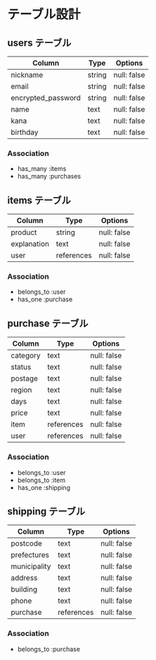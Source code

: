 # テーブル設計

## users テーブル

| Column             | Type   | Options     |
| ------------------ | ------ | ----------- |
| nickname           | string | null: false |
| email              | string | null: false |
| encrypted_password | string | null: false |
| name               | text   | null: false |
| kana               | text   | null: false |
| birthday           | text   | null: false |

### Association

- has_many :items
- has_many :purchases

## items テーブル

| Column      | Type       | Options     |
| ----------- | ---------- | ----------- |
| product     | string     | null: false |
| explanation | text       | null: false |
| user        | references | null: false |

### Association

- belongs_to :user
- has_one :purchase

## purchase テーブル

| Column    | Type       | Options     |
| --------- | ---------- | ----------- |
| category  | text       | null: false |
| status    | text       | null: false |
| postage   | text       | null: false |
| region    | text       | null: false |
| days      | text       | null: false |
| price     | text       | null: false |
| item      | references | null: false |
| user      | references | null: false |

### Association

- belongs_to :user
- belongs_to :item
- has_one :shipping

## shipping テーブル

| Column       | Type       | Options     |
| ------------ | ---------- | ----------- |
| postcode     | text       | null: false |
| prefectures  | text       | null: false |
| municipality | text       | null: false |
| address      | text       | null: false |
| building     | text       | null: false |
| phone        | text       | null: false |
| purchase     | references | null: false |

### Association

- belongs_to :purchase
